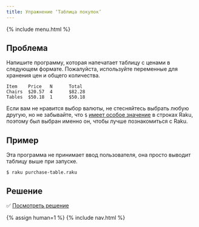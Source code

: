 ```yaml
---
title: Упражнение ‘Таблица покупок‘
---
```


{% include menu.html %}

## Проблема

Напишите программу, которая напечатает таблицу с ценами в следующем
формате. Пожалуйста, используйте переменные для хранения цен и общего
количества.

```
Item    Price   N      Total
Chairs  $20.57  4      $82.28
Tables  $50.18  1      $50.18
```

Если вам не нравится выбор валюты, не стесняйтесь выбрать любую другую, но не
забывайте, что `$` [имеет особое
значение](/ru/essentials/strings/escaping-special-characters) в строках Raku,
поэтому был выбран именно он, чтобы лучше познакомиться с Raku.

## Пример

Эта программа не принимает ввод пользователя, она просто выводит таблицу выше
при запуске.

```console
$ raku purchase-table.raku
```

## Решение

✅ [Посмотреть решение](solution)

{% assign human=1 %}
{% include nav.html %}
